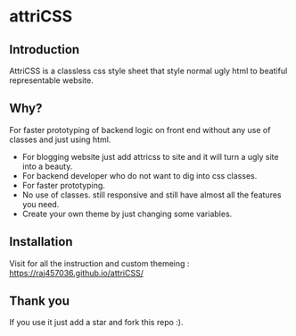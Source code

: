 # attriCSS
## Introduction
AttriCSS is a classless css style sheet that style normal ugly html to beatiful representable website.

## Why?
For faster prototyping of backend logic on front end without any use of classes and just using html.

* For blogging website just add attricss to site and it will turn a ugly site into a beauty.
* For backend developer who do not want to dig into css classes.
* For faster prototyping.
* No use of classes. still responsive and still have almost all the features you need.
* Create your own theme by just changing some variables.

## Installation
Visit for all the instruction and custom themeing : https://raj457036.github.io/attriCSS/

## Thank you
If you use it just add a star and fork this repo :).
